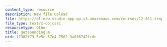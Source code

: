 ```yaml
---
content_type: resource
description: New file Upload
file: https://ol-ocw-studio-app-qa.s3.amazonaws.com/courses/12-811-tropical-meteorology-spring-2011/17382f735e5c57e475023a0f6742fcdc_getsounding.m
file_type: text/x-objcsrc
resourcetype: Other
title: getsounding.m
uid: 17382f73-5e5c-57e4-7502-3a0f6742fcdc
---
```

